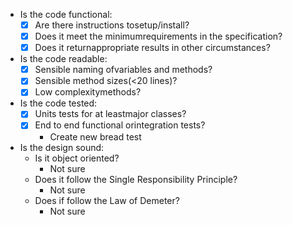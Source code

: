 - Is​ ​the​ ​code​ ​functional:
  - [X] Are​ ​there​ ​instructions​ ​to​ ​setup/install?
  - [X] Does​ ​it​ ​meet​ ​the​ ​minimum​ ​requirements​ ​in​ ​the​ ​specification?
  - [X] Does​ ​it​ ​return​ ​appropriate​ ​results​ ​in​ ​other​ ​circumstances?
- Is​ ​the​ ​code​ ​readable:
  - [X] Sensible​ ​naming​ ​of​ ​variables​ ​and​ ​methods?
  - [X] Sensible​ ​method​ ​sizes​ ​(<20​ ​lines)?
  - [X] Low​ ​complexity​ ​methods?
- Is​ ​the​ ​code​ ​tested:
  - [X] Units​ ​tests​ ​for​ ​at​ ​least​ ​major​ ​classes?
  - [X] End​ ​to​ ​end​ ​functional​ ​or​ ​integration​ ​tests? 
    - Create new bread test
- Is​ ​the​ ​design​ ​sound:
  - Is​ ​it​ ​object​ ​oriented?
    - Not sure
  - Does​ ​it​ ​follow​ ​the​ ​Single​ ​Responsibility​ ​Principle?
    - Not sure
  - Does​ ​if​ ​follow​ ​the​ ​Law​ ​of​ ​Demeter?
    - Not sure